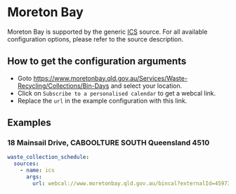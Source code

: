 # Moreton Bay

Moreton Bay is supported by the generic [ICS](/doc/source/ics.md) source. For all available configuration options, please refer to the source description.


## How to get the configuration arguments

- Goto <https://www.moretonbay.qld.gov.au/Services/Waste-Recycling/Collections/Bin-Days> and select your location.  
- Click on `Subscribe to a personalised calendar` to get a webcal link.
- Replace the `url` in the example configuration with this link.

## Examples

### 18 Mainsail Drive, CABOOLTURE SOUTH Queensland 4510

```yaml
waste_collection_schedule:
  sources:
    - name: ics
      args:
        url: webcal://www.moretonbay.qld.gov.au/bincal?externalId=459739
```
